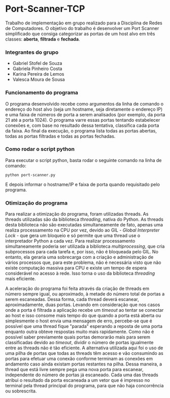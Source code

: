 # Port-Scanner-TCP

Trabalho de implementação em grupo realizado para a Disciplina de Redes de Computadores. 
O objetivo do trabalho é desenvolver um Port Scanner simplificado que consiga categorizar as portas de um host alvo em três classes: **aberta**, **filtrada** e **fechada**.

### Integrantes do grupo

* Gabriel Stofel de Souza
* Gabriela Pinheiro Costa
* Karina Pereira de Lemos
* Valesca Moura de Sousa

### Funcionamento do programa

O programa desenvolvido recebe como argumentos da linha de comando o endereço do host alvo (seja um hostname, seja diretamente o endereço IP) e uma faixa de números de porta a serem analisados (por exemplo, da porta 21 até a porta 1024). O programa varre essas portas tentando estabelecer conexões e, com base no resultado dessa tentativa, classifica cada porta da faixa. Ao final da execução, o programa lista todas as portas abertas, todas as portas filtradas e todas as portas fechadas.

### Como rodar o script python

Para executar o script python, basta rodar o seguinte comando na linha de comando:
```shell
python port-scanner.py
```
E depois informar o hostname/IP e faixa de porta quando requisitado pelo programa.

### Otimização do programa

Para realizar a otimização do programa, foram utilizadas threads. As threads utilizadas são da biblioteca *threading*, nativa do Python. As threads desta biblioteca não são executadas simultaneamente de fato, apenas uma realiza processamento na CPU por vez, devido ao GIL - *Global Interpreter Lock* - que gera um bloqueio e só permite que uma thread use o interpretador Python a cada vez. Para realizar processamento simultaneamente poderia ser utilizada a biblioteca *multiprocessing*, que cria subprocessos para cada tarefa e, por isso, não é bloqueada pelo GIL. No entanto, ela geraria uma sobrecarga com a criação e administração de vários processos que, para este problema, não é necessária visto que não existe computação massiva para CPU e existe um tempo de espera considerável no acesso à rede. Isso torna o uso da biblioteca *threading* mais eficiente.

A aceleração do programa foi feita através da criação de threads em número sempre igual, ou aproximado, à metade do número total de portas a serem escaneadas. Dessa forma, cada thread deverá escanear, aproximadamente, duas portas. Levando em consideração que nos casos onde a porta é filtrada a aplicação recebe um *timeout* ao tentar se conectar ao host e isso consome mais tempo do que quando a porta está aberta ou simplesmente o host envia uma mensagem de erro, percebe-se que é possível que uma thread fique "parada" esperando a reposta de uma porta enquanto outra obteve respostas muito mais rapidamente. Como não é possível saber previamente quais portas demorarão mais para serem classificadas devido ao *timeout*, dividir o número de portas igualmente entre as threads não é tão eficiente. A alternativa utilizada aqui foi o uso de uma pilha de portas que todas as threads têm acesso e vão consumindo as portas para efetuar uma conexão conforme terminam as conexões em andamento caso ainda existam portas restantes na pilha. Dessa maneira, a thread que está livre sempre pega uma nova porta para escanear, independente do número de portas já escaneado. Cada uma das threads atribui o resultado da porta escaneada a um vetor que é impresso no terminal pela thread principal do programa, para que não haja concorrência ou sobrescrita.
